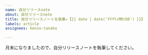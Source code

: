 ```yaml
---
name: 自分リリースnote
about: 自分リリースnote
title: 自分リリースノートを執筆✏️【{{ date | date('YYYY/MM/DD') }}】
labels: article
assignees: kenzo-tanaka

---
```


月末になりましたので、自分リリースノートを執筆してください。
